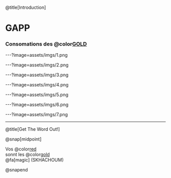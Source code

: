 @title[Introduction]
# GAPP

### Consomations des @color[GOLD](APIs)

---?image=assets/imgs/1.png

---?image=assets/imgs/2.png

---?image=assets/imgs/3.png

---?image=assets/imgs/4.png

---?image=assets/imgs/5.png

---?image=assets/imgs/6.png

---?image=assets/imgs/7.png

---

@title[Get The Word Out!]

@snap[midpoint]

Vos @color[red](Remarques)
<br>
sonnt les  @color[gold](Bienvenu)
<br>
@fa[magic] (SKHACHOUM)

@snapend
